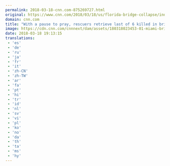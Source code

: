 ```yaml
---
permalink: 2018-03-18-cnn.com-875269727.html
original: https://www.cnn.com/2018/03/18/us/florida-bridge-collapse/index.html
domain: cnn.com
title: "With a pause to pray, rescuers retrieve last of 6 killed in bridge collapse"
image: https://cdn.cnn.com/cnnnext/dam/assets/180318023453-01-miami-bridge-crews-silence-super-tease.jpg
date: 2018-03-18 19:13:15
translations: 
 - 'es'
 - 'de'
 - 'ru'
 - 'ja'
 - 'fr'
 - 'it'
 - 'zh-CN'
 - 'zh-TW'
 - 'ar'
 - 'fa'
 - 'pt'
 - 'hi'
 - 'tr'
 - 'id'
 - 'nl'
 - 'sv'
 - 'vi'
 - 'pl'
 - 'ko'
 - 'no'
 - 'da'
 - 'th'
 - 'ta'
 - 'ms'
 - 'hy'
---
```


